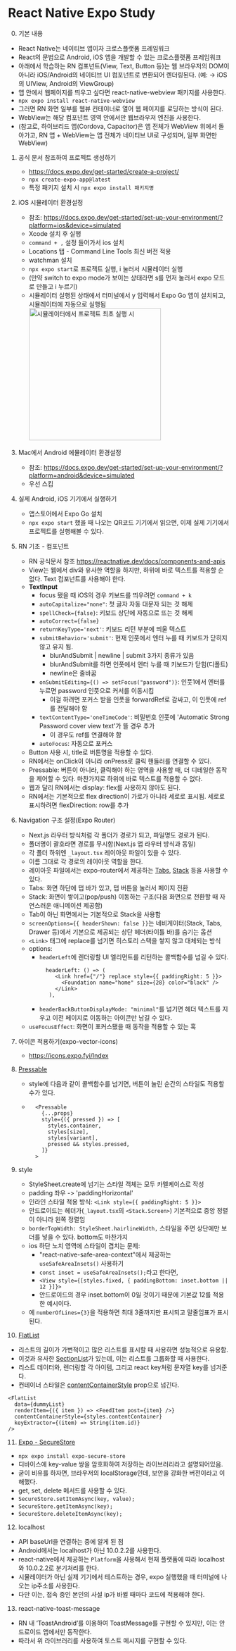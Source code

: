 # React Native Expo Study

0. 기본 내용

- React Native는 네이티브 앱이자 크로스플랫폼 프레임워크
- React의 문법으로 Android, iOS 앱을 개발할 수 있는 크로스플랫폼 프레임워크
- 아래에서 학습하는 RN 컴포넌트(View, Text, Button 등)는 웹 브라우저의 DOM이 아니라 iOS/Android의 네이티브 UI 컴포넌트로 변환되어 렌더링된다.
  (예: <View> → iOS의 UIView, Android의 ViewGroup)
- 앱 안에서 웹페이지를 띄우고 싶다면 react-native-webview 패키지를 사용한다.
- `npx expo install react-native-webview`
- 그러면 RN 화면 일부를 웹뷰 컨테이너로 열어 웹 페이지를 로딩하는 방식이 된다.
- WebView는 해당 컴포넌트 영역 안에서만 웹브라우저 엔진을 사용한다.
- (참고로, 하이브리드 앱(Cordova, Capacitor)은 앱 전체가 WebView 위에서 돌아가고, RN 앱 + WebView는 앱 전체가 네이티브 UI로 구성되며, 일부 화면만 WebView)

1. 공식 문서 참조하여 프로젝트 생성하기
   - https://docs.expo.dev/get-started/create-a-project/
   - `npx create-expo-app@latest`
   - 특정 패키지 설치 시 `npx expo install 패키지명`
2. iOS 시뮬레이터 환경설정
   - 참조: https://docs.expo.dev/get-started/set-up-your-environment/?platform=ios&device=simulated
   - Xcode 설치 후 실행
   - `command + ,` 설정 들어가서 ios 설치
   - Locations 탭 - Command Line Tools 최신 버전 적용
   - watchman 설치
   - `npx expo start`로 프로젝트 실행, i 눌러서 시뮬레이터 실행
   - (만약 switch to expo mode가 보이는 상태라면 s를 먼저 눌러서 expo 모드로 만들고 i 누르기)
   - 시뮬레이터 실행된 상태에서 터미널에서 y 입력해서 Expo Go 앱이 설치되고, 시뮬레이터에 자동으로 실행됨
     <img src="./rn-expo-1.png" alt='시뮬레이터에서 프로젝트 최초 실행 시' width="300" />
3. Mac에서 Android 에뮬레이터 환경설정
   - 참조: https://docs.expo.dev/get-started/set-up-your-environment/?platform=android&device=simulated
   - 우선 스킵
4. 실제 Android, iOS 기기에서 실행하기
   - 앱스토어에서 Expo Go 설치
   - `npx expo start` 했을 때 나오는 QR코드 기기에서 읽으면, 이제 실제 기기에서 프로젝트를 실행해볼 수 있다.
5. RN 기초 - 컴포넌트
   - RN 공식문서 참조 https://reactnative.dev/docs/components-and-apis
   - View는 웹에서 div와 유사한 역할을 하지만, 하위에 바로 텍스트를 적용할 순 없다. Text 컴포넌트를 사용해야 한다.
   - **TextInput**
     - focus 됐을 때 iOS의 경우 키보드를 띄우려면 `command + k`
     - `autoCapitalize="none"`: 첫 글자 자동 대문자 되는 것 해제
     - `spellCheck={false}`: 키보드 상단에 자동으로 뜨는 것 해제
     - `autoCorrect={false}`
     - `returnKeyType='next'`: 키보드 리턴 부분에 띄울 텍스트
     - `submitBehavior='submit'`: 현재 인풋에서 엔터 누를 때 키보드가 닫히지 않고 유지 됨.
       - blurAndSubmit | newline | submit 3가지 종류가 있음
       - blurAndSubmit를 하면 인풋에서 엔터 누를 때 키보드가 닫힘(디폴트)
       - newline은 줄바꿈
     - `onSubmitEditing={() => setFocus("password")}`: 인풋1에서 엔터를 누르면 password 인풋으로 커서를 이동시킴
       - 이걸 하려면 포커스 받을 인풋을 forwardRef로 감싸고, 이 인풋에 ref를 전달해야 함
     - `textContentType='oneTimeCode'`: 비밀번호 인풋에 'Automatic Strong Password cover view text'가 뜰 경우 추가
       - 이 경우도 ref를 연결해야 함
     - `autoFocus`: 자동으로 포커스
   - Button 사용 시, title로 버튼명을 적용할 수 있다.
   - RN에서는 onClick이 아니라 onPress로 클릭 핸들러를 연결할 수 있다.
   - Pressable: 버튼이 아니라, 클릭해야 하는 영역을 사용할 때, 더 디테일한 동작을 제어할 수 있다. 마찬가지로 하위에 바로 텍스트를 적용할 수 없다.
   - 웹과 달리 RN에서는 display: flex를 사용하지 않아도 된다.
   - RN에서는 기본적으로 flex direction이 가로가 아니라 세로로 표시됨. 세로로 표시하려면 flexDirection: row를 추가
6. Navigation 구조 설정(Expo Router)
   - Next.js 라우터 방식처럼 각 폴더가 경로가 되고, 파일명도 경로가 된다.
   - 폴더명이 괄호라면 경로를 무시함(Next.js 앱 라우터 방식과 동일)
   - 각 폴더 하위엔 `_layout.tsx` 레이아웃 파일이 있을 수 있다.
   - 이름 그대로 각 경로의 레이아웃 역할을 한다.
   - 레이아웃 파일에서는 expo-router에서 제공하는 [Tabs](https://docs.expo.dev/router/advanced/tabs/), [Stack](https://docs.expo.dev/router/advanced/stack/) 등을 사용할 수 있다.
   - Tabs: 화면 하단에 탭 바가 있고, 탭 버튼을 눌러서 페이지 전환
   - Stack: 화면이 쌓이고(pop/push) 이동하는 구조(다음 화면으로 전환할 때 자연스러운 애니메이션 제공함)
   - Tab이 아닌 화면에서는 기본적으로 Stack을 사용함
   - `screenOptions={{ headerShown: false }}`는 네비게이터(Stack, Tabs, Drawer 등)에서 기본으로 제공되는 상단 헤더(타이틀 바)를 숨기는 옵션
   - `<Link>` 태그에 replace를 넘기면 히스토리 스택을 쌓지 않고 대체되는 방식
   - options:
     - `headerLeft`에 렌더링할 UI 엘리먼트를 리턴하는 콜백함수를 넘길 수 있다.
       ```
         headerLeft: () => (
            <Link href={"/"} replace style={{ paddingRight: 5 }}>
              <Foundation name="home" size={28} color="black" />
            </Link>
          ),
       ```
     - `headerBackButtonDisplayMode: "minimal"`를 넘기면 헤더 텍스트를 지우고 이전 페이지로 이동하는 아이콘만 남길 수 있다.
   - `useFocusEffect`: 화면이 포커스됐을 때 동작을 적용할 수 있는 훅
7. 아이콘 적용하기(expo-vector-icons)
   - https://icons.expo.fyi/Index
8. [Pressable](https://reactnative.dev/docs/pressable)
   - style에 다음과 같이 콜백함수를 넘기면, 버튼이 눌린 순간의 스타일도 적용할 수가 있다.
   - ```tsx
       <Pressable
         {...props}
         style={({ pressed }) => [
           styles.container,
           styles[size],
           styles[variant],
           pressed && styles.pressed,
         ]}
       >
     ```
9. style

   - StyleSheet.create에 넘기는 스타일 객체는 모두 카멜케이스로 작성
   - padding 좌우 -> 'paddingHorizontal'
   - 인라인 스타일 적용 방식: `<Link style={{ paddingRight: 5 }}>`
   - 안드로이드는 헤더가(`_layout.tsx`의 `<Stack.Screen>`) 기본적으로 중앙 정렬이 아니라 왼쪽 정렬임
   - `borderTopWidth: StyleSheet.hairlineWidth,` 스타일을 주면 상단에만 보더를 넣을 수 있다. bottom도 마찬가지
   - ios 하단 노치 영역에 스타일이 겹치는 문제:
     - "react-native-safe-area-context"에서 제공하는 `useSafeAreaInsets()` 사용하기
     - `const inset = useSafeAreaInsets();`라고 한다면,
     - `<View style={[styles.fixed, { paddingBottom: inset.bottom || 12 }]}>`
     - 안드로이드의 경우 inset.bottom이 0일 것이기 때문에 기본값 12를 적용한 예시이다.
   - <Text>에 `numberOfLines={3}`을 적용하면 최대 3줄까지만 표시되고 말줄임표가 표시된다.

10. [FlatList](https://reactnative.dev/docs/flatlist)

- 리스트의 길이가 가변적이고 많은 리스트를 표시할 때 사용하면 성능적으로 유용함.
- 이것과 유사한 [SectionList](https://reactnative.dev/docs/sectionlist)가 있는데, 이는 리스트를 그룹화할 때 사용한다.
- 리스트 데이터와, 렌더링할 각 아이템, 그리고 react key처럼 문자열 key를 넘겨준다.
- 컨테이너 스타일은 [contentContainerStyle](https://reactnative.dev/docs/scrollview#contentcontainerstyle) prop으로 넘긴다.

```
<FlatList
  data={dummyList}
  renderItem={({ item }) => <FeedItem post={item} />}
  contentContainerStyle={styles.contentContainer}
  keyExtractor={(item) => String(item.id)}
/>
```

11. [Expo - SecureStore](https://docs.expo.dev/versions/latest/sdk/securestore/)

- `npx expo install expo-secure-store`
- 디바이스에 key-value 쌍을 암호화하여 저장하는 라이브러리라고 설명되어있음.
- 굳이 비유를 하자면, 브라우저의 localStorage인데, 보안을 강화한 버전이라고 이해했다.
- get, set, delete 메서드를 사용할 수 있다.
- `SecureStore.setItemAsync(key, value);`
- `SecureStore.getItemAsync(key);`
- `SecureStore.deleteItemAsync(key);`

12. localhost

- API baseUrl을 연결하는 중에 알게 된 점
- Android에서는 localhost가 아닌 10.0.2.2를 사용한다.
- react-native에서 제공하는 `Platform`을 사용해서 현재 플랫폼에 따라 localhost와 10.0.2.2로 분기처리를 한다.
- 시뮬레이터가 아닌 실제 기기에서 테스트하는 경우, expo 실행했을 때 터미널에 나오는 ip주소를 사용한다.
- 다만 이는, 접속 중인 본인의 사설 ip가 바뀔 때마다 코드에 적용해야 한다.

13. react-native-toast-message

- RN 내 ‘ToastAndroid’를 이용하여 ToastMessage를 구현할 수 있지만, 이는 안드로이드 앱에서만 동작한다.
- 따라서 위 라이브러리를 사용하여 토스트 메시지를 구현할 수 있다.
